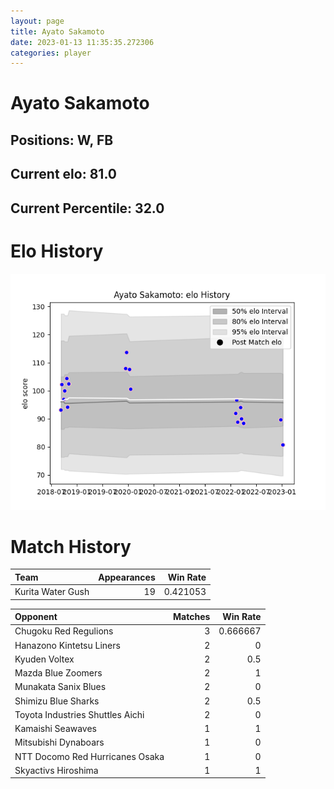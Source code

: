 ```yaml
---  
layout: page  
title: Ayato Sakamoto  
date: 2023-01-13 11:35:35.272306  
categories: player  
---
```

# Ayato Sakamoto

## Positions: W, FB

## Current elo: 81.0

## Current Percentile: 32.0

# Elo History


![elo history](history_AyatoSakamoto.png)
# Match History


| Team              |   Appearances |   Win Rate |
|:------------------|--------------:|-----------:|
| Kurita Water Gush |            19 |   0.421053 |

| Opponent                         |   Matches |   Win Rate |
|:---------------------------------|----------:|-----------:|
| Chugoku Red Regulions            |         3 |   0.666667 |
| Hanazono Kintetsu Liners         |         2 |   0        |
| Kyuden Voltex                    |         2 |   0.5      |
| Mazda Blue Zoomers               |         2 |   1        |
| Munakata Sanix Blues             |         2 |   0        |
| Shimizu Blue Sharks              |         2 |   0.5      |
| Toyota Industries Shuttles Aichi |         2 |   0        |
| Kamaishi Seawaves                |         1 |   1        |
| Mitsubishi Dynaboars             |         1 |   0        |
| NTT Docomo Red Hurricanes Osaka  |         1 |   0        |
| Skyactivs Hiroshima              |         1 |   1        |